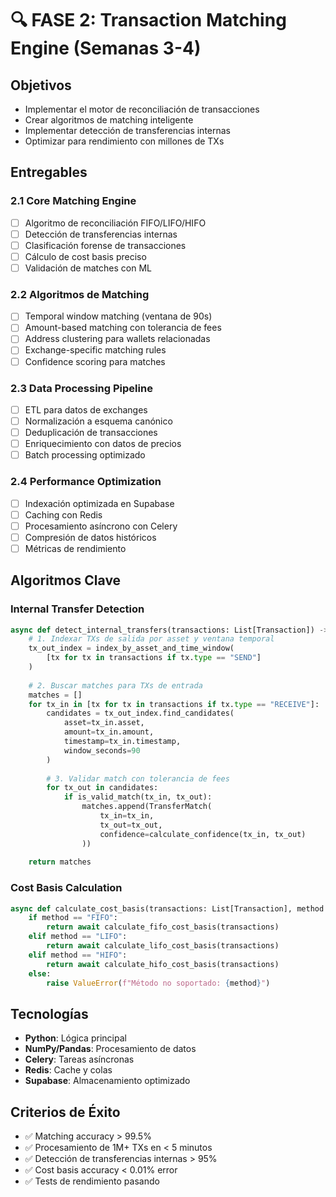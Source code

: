 # 🔍 FASE 2: Transaction Matching Engine (Semanas 3-4)

## Objetivos
- Implementar el motor de reconciliación de transacciones
- Crear algoritmos de matching inteligente
- Implementar detección de transferencias internas
- Optimizar para rendimiento con millones de TXs

## Entregables

### 2.1 Core Matching Engine
- [ ] Algoritmo de reconciliación FIFO/LIFO/HIFO
- [ ] Detección de transferencias internas
- [ ] Clasificación forense de transacciones
- [ ] Cálculo de cost basis preciso
- [ ] Validación de matches con ML

### 2.2 Algoritmos de Matching
- [ ] Temporal window matching (ventana de 90s)
- [ ] Amount-based matching con tolerancia de fees
- [ ] Address clustering para wallets relacionadas
- [ ] Exchange-specific matching rules
- [ ] Confidence scoring para matches

### 2.3 Data Processing Pipeline
- [ ] ETL para datos de exchanges
- [ ] Normalización a esquema canónico
- [ ] Deduplicación de transacciones
- [ ] Enriquecimiento con datos de precios
- [ ] Batch processing optimizado

### 2.4 Performance Optimization
- [ ] Indexación optimizada en Supabase
- [ ] Caching con Redis
- [ ] Procesamiento asíncrono con Celery
- [ ] Compresión de datos históricos
- [ ] Métricas de rendimiento

## Algoritmos Clave

### Internal Transfer Detection
```python
async def detect_internal_transfers(transactions: List[Transaction]) -> List[TransferMatch]:
    # 1. Indexar TXs de salida por asset y ventana temporal
    tx_out_index = index_by_asset_and_time_window(
        [tx for tx in transactions if tx.type == "SEND"]
    )
    
    # 2. Buscar matches para TXs de entrada
    matches = []
    for tx_in in [tx for tx in transactions if tx.type == "RECEIVE"]:
        candidates = tx_out_index.find_candidates(
            asset=tx_in.asset,
            amount=tx_in.amount,
            timestamp=tx_in.timestamp,
            window_seconds=90
        )
        
        # 3. Validar match con tolerancia de fees
        for tx_out in candidates:
            if is_valid_match(tx_in, tx_out):
                matches.append(TransferMatch(
                    tx_in=tx_in,
                    tx_out=tx_out,
                    confidence=calculate_confidence(tx_in, tx_out)
                ))
    
    return matches
```

### Cost Basis Calculation
```python
async def calculate_cost_basis(transactions: List[Transaction], method: str) -> Dict[str, Decimal]:
    if method == "FIFO":
        return await calculate_fifo_cost_basis(transactions)
    elif method == "LIFO":
        return await calculate_lifo_cost_basis(transactions)
    elif method == "HIFO":
        return await calculate_hifo_cost_basis(transactions)
    else:
        raise ValueError(f"Método no soportado: {method}")
```

## Tecnologías
- **Python**: Lógica principal
- **NumPy/Pandas**: Procesamiento de datos
- **Celery**: Tareas asíncronas
- **Redis**: Cache y colas
- **Supabase**: Almacenamiento optimizado

## Criterios de Éxito
- ✅ Matching accuracy > 99.5%
- ✅ Procesamiento de 1M+ TXs en < 5 minutos
- ✅ Detección de transferencias internas > 95%
- ✅ Cost basis accuracy < 0.01% error
- ✅ Tests de rendimiento pasando

